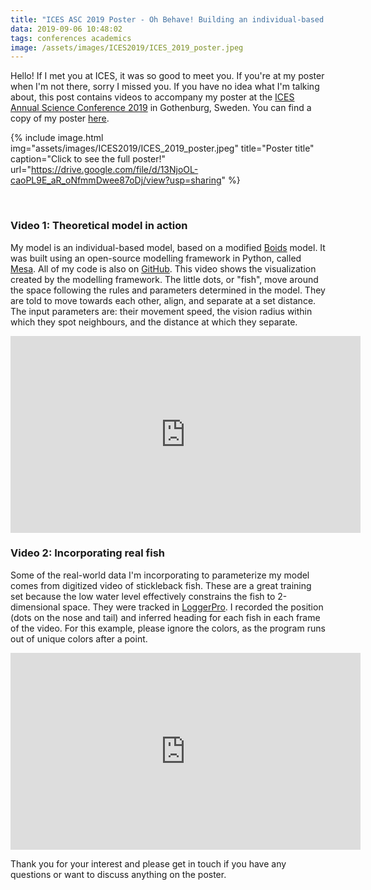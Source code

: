 ```yaml
---
title: "ICES ASC 2019 Poster - Oh Behave! Building an individual-based model of shoaling behaviour to improve population estimates"
data: 2019-09-06 10:48:02
tags: conferences academics
image: /assets/images/ICES2019/ICES_2019_poster.jpeg
---
```


Hello! If I met you at ICES, it was so good to meet you. If you're at my poster when I'm not there, sorry I missed you. If you have no idea what I'm talking about, this post contains videos to accompany my poster at the [ICES Annual Science Conference 2019][ICES] in Gothenburg, Sweden. You can find a copy of my poster [here][poster]. 

{% include image.html img="assets/images/ICES2019/ICES_2019_poster.jpeg" title="Poster title" caption="Click to see the full poster!" url="https://drive.google.com/file/d/13NjoOL-caoPL9E_aR_oNfmmDwee87oDj/view?usp=sharing" %}

<br>

### Video 1: Theoretical model in action
My model is an individual-based model, based on a modified [Boids][boid] model. It was built using an open-source modelling framework in Python, called [Mesa][mesa]. All of my code is also on [GitHub][git]. This video shows the visualization created by the modelling framework. The little dots, or "fish", move around the space following the rules and parameters determined in the model. They are told to move towards each other, align, and separate at a set distance. The input parameters are: their movement speed, the vision radius within which they spot neighbours, and the distance at which they separate. 

<iframe width="560" height="315" src="https://www.youtube.com/embed/dNYTVT4qOLI" frameborder="0" allow="accelerometer; autoplay; encrypted-media; gyroscope; picture-in-picture" allowfullscreen></iframe>


<br>

### Video 2: Incorporating real fish

Some of the real-world data I'm incorporating to parameterize my model comes from digitized video of stickleback fish. These are a great training set because the low  water level effectively constrains the fish to 2-dimensional space. They were tracked in [LoggerPro][lp]. I recorded the position (dots on the nose and tail) and inferred heading for each fish in each frame of the video. For this example, please ignore the colors, as the program runs out of unique colors after a point.

<iframe width="560" height="315" src="https://www.youtube.com/embed/CXHi9ycQY9c" frameborder="0" allow="accelerometer; autoplay; encrypted-media; gyroscope; picture-in-picture" allowfullscreen> </iframe>

<br> 

Thank you for your interest and please get in touch if you have any questions or want to discuss anything on the poster. 


[ICES]: https://www.ices.dk/news-and-events/asc/asc2019/Pages/default.aspx
[poster]: https://drive.google.com/file/d/13NjoOL-caoPL9E_aR_oNfmmDwee87oDj/view?usp=sharing
[boid]: https://en.wikipedia.org/wiki/Boids
[mesa]: https://github.com/projectmesa/mesa
[git]: https://github.com/sowasser
[lp]: https://www.vernier.com/products/software/lp/